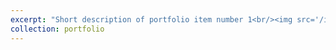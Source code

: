 ```yaml
---
excerpt: "Short description of portfolio item number 1<br/><img src='/images/161124P1000683-Edit-export.jpg'>"
collection: portfolio
---
```


<!-- <"Short description of portfolio item number 1<br/><img src=''>" -->
<!-- ![""](../images/161124P1000683-Edit-export.png) -->
